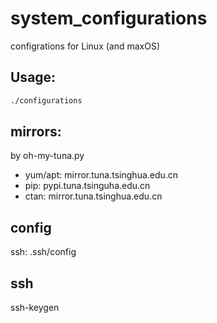 # system_configurations
configrations for Linux (and maxOS)


## Usage:
```bash
./configurations
```


## mirrors:
by oh-my-tuna.py
* yum/apt: mirror.tuna.tsinghua.edu.cn
* pip: pypi.tuna.tsinguha.edu.cn
* ctan: mirror.tuna.tsinghua.edu.cn

## config
ssh: .ssh/config

## ssh
ssh-keygen
